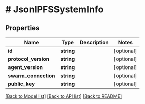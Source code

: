 # # JsonIPFSSystemInfo

## Properties

Name | Type | Description | Notes
------------ | ------------- | ------------- | -------------
**id** | **string** |  | [optional]
**protocol_version** | **string** |  | [optional]
**agent_version** | **string** |  | [optional]
**swarm_connection** | **string** |  | [optional]
**public_key** | **string** |  | [optional]

[[Back to Model list]](../../README.md#models) [[Back to API list]](../../README.md#endpoints) [[Back to README]](../../README.md)
